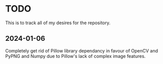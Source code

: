 # TODO

This is to track all of my desires for the repository.

## 2024-01-06

Completely get rid of Pillow library dependancy in favour of OpenCV and PyPNG and Numpy due to Pillow's lack of complex image features.
